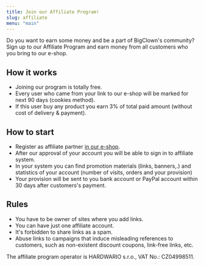 ```yaml
---
title: Join our Affiliate Program!
slug: affiliate
menu: "main"
---
```


Do you want to earn some money and be a part of BigClown's community? Sign up to our Affiliate Program and earn money from all customers who you bring to our e-shop.

## How it works

* Joining our program is totally free.
* Every user who came from your link to our e-shop will be marked for next 90 days (cookies method).
* If this user buy any product you earn 3% of total paid amount (without cost of delivery & payment).

## How to start

* Register as affiliate partner [in our e-shop](https://shop.bigclown.com/affiliate-registration/).
* After our approval of your account you will be able to sign in to affiliate system.
* In your system you can find promotion materials (links, banners,.) and statistics of your account (number of visits, orders and your provision)
* Your provision will be sent to you bank account or PayPal account within 30 days after customers's payment.

## Rules

* You have to be owner of sites where you add links.
* You can have just one affiliate account.
* It's forbidden to share links as a spam.
* Abuse links to campaigns that induce misleading references to customers, such as non-existent discount coupons, link-free links, etc.

The affiliate program operator is HARDWARIO s.r.o., VAT No.: CZ04998511.
